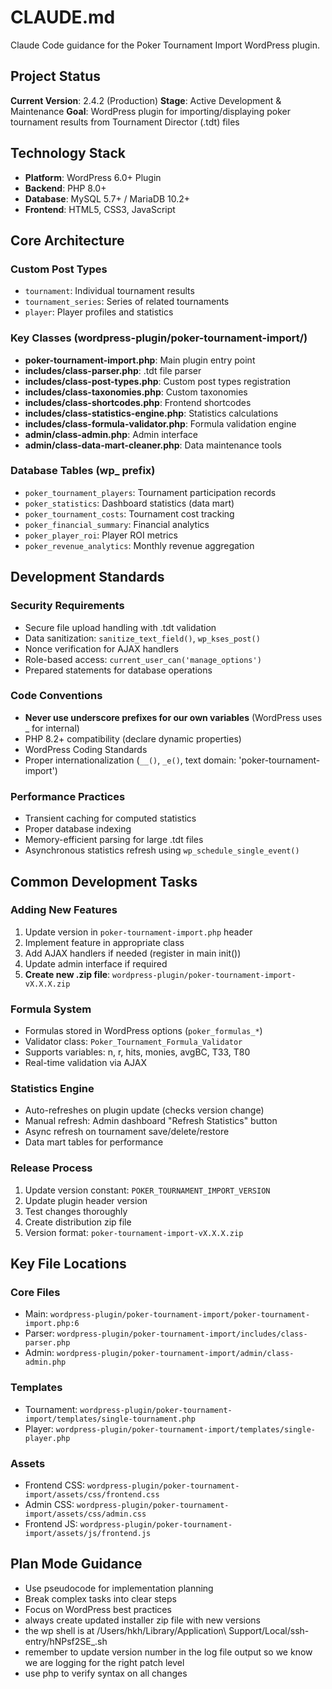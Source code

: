 # CLAUDE.md

Claude Code guidance for the Poker Tournament Import WordPress plugin.

## Project Status

**Current Version**: 2.4.2 (Production)
**Stage**: Active Development & Maintenance
**Goal**: WordPress plugin for importing/displaying poker tournament results from Tournament Director (.tdt) files

## Technology Stack

- **Platform**: WordPress 6.0+ Plugin
- **Backend**: PHP 8.0+
- **Database**: MySQL 5.7+ / MariaDB 10.2+
- **Frontend**: HTML5, CSS3, JavaScript

## Core Architecture

### Custom Post Types
- `tournament`: Individual tournament results
- `tournament_series`: Series of related tournaments
- `player`: Player profiles and statistics

### Key Classes (wordpress-plugin/poker-tournament-import/)
- **poker-tournament-import.php**: Main plugin entry point
- **includes/class-parser.php**: .tdt file parser
- **includes/class-post-types.php**: Custom post types registration
- **includes/class-taxonomies.php**: Custom taxonomies
- **includes/class-shortcodes.php**: Frontend shortcodes
- **includes/class-statistics-engine.php**: Statistics calculations
- **includes/class-formula-validator.php**: Formula validation engine
- **admin/class-admin.php**: Admin interface
- **admin/class-data-mart-cleaner.php**: Data maintenance tools

### Database Tables (wp_ prefix)
- `poker_tournament_players`: Tournament participation records
- `poker_statistics`: Dashboard statistics (data mart)
- `poker_tournament_costs`: Tournament cost tracking
- `poker_financial_summary`: Financial analytics
- `poker_player_roi`: Player ROI metrics
- `poker_revenue_analytics`: Monthly revenue aggregation

## Development Standards

### Security Requirements
- Secure file upload handling with .tdt validation
- Data sanitization: `sanitize_text_field()`, `wp_kses_post()`
- Nonce verification for AJAX handlers
- Role-based access: `current_user_can('manage_options')`
- Prepared statements for database operations

### Code Conventions
- **Never use underscore prefixes for our own variables** (WordPress uses _ for internal)
- PHP 8.2+ compatibility (declare dynamic properties)
- WordPress Coding Standards
- Proper internationalization (`__()`, `_e()`, text domain: 'poker-tournament-import')

### Performance Practices
- Transient caching for computed statistics
- Proper database indexing
- Memory-efficient parsing for large .tdt files
- Asynchronous statistics refresh using `wp_schedule_single_event()`

## Common Development Tasks

### Adding New Features
1. Update version in `poker-tournament-import.php` header
2. Implement feature in appropriate class
3. Add AJAX handlers if needed (register in main init())
4. Update admin interface if required
5. **Create new .zip file**: `wordpress-plugin/poker-tournament-import-vX.X.X.zip`

### Formula System
- Formulas stored in WordPress options (`poker_formulas_*`)
- Validator class: `Poker_Tournament_Formula_Validator`
- Supports variables: n, r, hits, monies, avgBC, T33, T80
- Real-time validation via AJAX

### Statistics Engine
- Auto-refreshes on plugin update (checks version change)
- Manual refresh: Admin dashboard "Refresh Statistics" button
- Async refresh on tournament save/delete/restore
- Data mart tables for performance

### Release Process
1. Update version constant: `POKER_TOURNAMENT_IMPORT_VERSION`
2. Update plugin header version
3. Test changes thoroughly
4. Create distribution zip file
5. Version format: `poker-tournament-import-vX.X.X.zip`

## Key File Locations

### Core Files
- Main: `wordpress-plugin/poker-tournament-import/poker-tournament-import.php:6`
- Parser: `wordpress-plugin/poker-tournament-import/includes/class-parser.php`
- Admin: `wordpress-plugin/poker-tournament-import/admin/class-admin.php`

### Templates
- Tournament: `wordpress-plugin/poker-tournament-import/templates/single-tournament.php`
- Player: `wordpress-plugin/poker-tournament-import/templates/single-player.php`

### Assets
- Frontend CSS: `wordpress-plugin/poker-tournament-import/assets/css/frontend.css`
- Admin CSS: `wordpress-plugin/poker-tournament-import/assets/css/admin.css`
- Frontend JS: `wordpress-plugin/poker-tournament-import/assets/js/frontend.js`

## Plan Mode Guidance
- Use pseudocode for implementation planning
- Break complex tasks into clear steps
- Focus on WordPress best practices
- always create updated installer zip file with new versions
- the wp shell is  at /Users/hkh/Library/Application\ Support/Local/ssh-entry/hNPsf2SE_.sh
- remember to update version number in the log file output so we know we are logging for the right patch level
- use php to verify syntax on all changes